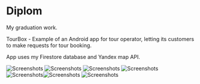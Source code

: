# Diplom
My graduation work.

TourBox - Example of an Android app for tour operator, letting its customers to make requests for tour booking.

App uses my Firestore database and Yandex map API.

![Screenshots](https://github.com/johnmarsel/Diplom/blob/master/screenshots/%D0%A1%D0%BD%D0%B8%D0%BC%D0%BE%D0%BA%20%D1%8D%D0%BA%D1%80%D0%B0%D0%BD%D0%B0%202022-06-21%20190110.png) ![Screenshots](https://github.com/johnmarsel/Diplom/blob/master/screenshots/%D0%A1%D0%BD%D0%B8%D0%BC%D0%BE%D0%BA%20%D1%8D%D0%BA%D1%80%D0%B0%D0%BD%D0%B0%202022-06-21%20190154.png)
![Screenshots](https://github.com/johnmarsel/Diplom/blob/master/screenshots/%D0%A1%D0%BD%D0%B8%D0%BC%D0%BE%D0%BA%20%D1%8D%D0%BA%D1%80%D0%B0%D0%BD%D0%B0%202022-06-21%20190410.png) ![Screenshots](https://github.com/johnmarsel/Diplom/blob/master/screenshots/%D0%A1%D0%BD%D0%B8%D0%BC%D0%BE%D0%BA%20%D1%8D%D0%BA%D1%80%D0%B0%D0%BD%D0%B0%202022-06-21%20190453.png)
![Screenshots](https://github.com/johnmarsel/Diplom/blob/master/screenshots/%D0%A1%D0%BD%D0%B8%D0%BC%D0%BE%D0%BA%20%D1%8D%D0%BA%D1%80%D0%B0%D0%BD%D0%B0%202022-06-21%20190552.png)![Screenshots](https://github.com/johnmarsel/Diplom/blob/master/screenshots/%D0%A1%D0%BD%D0%B8%D0%BC%D0%BE%D0%BA%20%D1%8D%D0%BA%D1%80%D0%B0%D0%BD%D0%B0%202022-06-21%20190751.png)
![Screenshots](https://github.com/johnmarsel/Diplom/blob/master/screenshots/%D0%A1%D0%BD%D0%B8%D0%BC%D0%BE%D0%BA%20%D1%8D%D0%BA%D1%80%D0%B0%D0%BD%D0%B0%202022-06-21%20193309.png)
